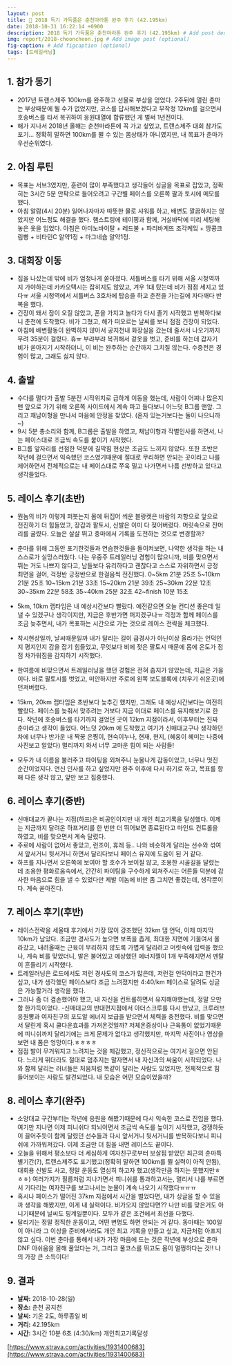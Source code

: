 ```yaml
---
layout: post
title: 🏃 2018 독기 가득품은 춘천마라톤 완주 후기 (42.195km)
date: 2018-10-31 16:22:14 +0900
description: 2018 독기 가득품은 춘천마라톤 완주 후기 (42.195km) # Add post description (optional)
img: report/2018-chooncheon.jpg # Add image post (optional)
fig-caption: # Add figcaption (optional)
tags: [트레일러닝]
---
```

## 1. 참가 동기
- 2017년 트랜스제주 100km를 완주하고 선물로 부상을 얻었다. 2주뒤에 열린 춘마는 부상때문에 뛸 수가 없었지만, 코스를 답사해보겠다고 무작정 12km를 걸으면서 호송버스를 타서 복귀하여 응원대열에 합류했던 게 벌써 1년전이다.
- 해가 지나서 2018년 올해는 춘천마라톤에 꼭 가고 싶었고, 트랜스제주 대회 참가도 포기... 정확히 말하면 100km를 뛸 수 있는 몸상태가 아니였지만, 내 목표가 춘마가 우선순위였다.

## 2. 아침 루틴
- 목표는 서브3였지만, 훈련이 많이 부족했다고 생각들어 싱글을 목표로 잡았고, 정확히는 3시간 5분 안팍으로 들어오려고 구간별 페이스를 오른쪽 팔과 토시에 메모를 했다. 
- 아침 알람(4시 20분) 일어나자마자 따뜻한 물로 샤워를 하고, 배변도 깔끔하지는 않았지만 어느정도 해결을 했다. 햄스트링에 테이핑과 함께, 거실바닥에 미리 세팅해놓은 옷을 입었다. 아침은 아미노바이탈 + 레드불 + 파리바게뜨 조각케잌 + 땅콩크림빵 + 비타민C 알약1정 + 마그네슘 알약1정. 

## 3. 대회장 이동
- 집을 나섰는데 밖에 비가 엄청나게 쏟아졌다. 셔틀버스를 타기 위해 서울 시청역까지 가야하는데 카카오택시는 잡히지도 않았고, 겨우 1대 탔는데 비가 점점 세지고 있다ㅠ 서울 시청역에서 셔틀버스 3호차에 탑승을 하고 춘천을 가는길에 자다깨다 반복을 했다. 
- 긴장이 돼서 잠이 오질 않았고, 폰을 가지고 놀다가 다시 졸기 시작했고 반복하다보니 춘천에 도착했다. 비가 그쳤고, 해가 떠오르는 날씨를 보니 점점 긴장이 되었다.
- 아침에 배변활동이 완벽하지 않아서 공지천내 화장실을 갔는데 줄서서 나오기까지 무려 35분이 걸렸다. 휴ㅠ 부랴부랴 복귀해서 겉옷을 벗고, 준비를 하는데 갑자기 비가 쏟아지기 시작하더니, 이 비는 완주하는 순간까지 그치질 않는다. 수중전은 경험이 많고, 그래도 싫지 않다.

## 4. 출발 
- 수다를 떨다가 출발 5분전 시작위치로 급하게 이동을 했는데, 사람이 어찌나 많은지 맨 앞으로 가기 위해 오른쪽 사이드에서 계속 파고 들다보니 어느덧 B그룹 맨앞. 그리고 채남이형을 만나서 마음에 안정을 찾았다. (혼자 있는거보다는 둘이 나으니까~) 
- 9시 5분 총소리와 함께, B그룹은 출발을 하였고, 채남이형과 작별인사를 하면서, 나는 페이스대로 조금씩 속도를 붙이기 시작했다. 
- B그룹 앞자리를 선점한 덕분에 길막힘 현상은 조금도 느끼지 않았다. 또한 초반은 작년에 걸으면서 익숙했던 코스였기때문에 절대로 무리하면 안되는 곳이라고 나를 제어하면서 전체적으로는 내 페이스대로 쭈욱 밀고 나가면서 나름 선방하고 있다고 생각들었다.

## 5. 레이스 후기(초반)
- 뭔놈의 비가 이렇게 퍼붓는지 몸에 뒤집어 씌운 블랑켓은 바람의 저항으로 앞으로 전진하기 더 힘들었고, 장갑과 팔토시, 신발은 이미 다 젖어버렸다. 머릿속으로 잔머리를 굴렸다. 오늘은 살살 뛰고 중마에서 기록을 도전하는 것으로 변경할까? 
- 춘마를 위해 그동안 포기한것들과 연습한것들을 돌이켜보면, 나약한 생각을 하는 내 스스로가 실망스러웠다. 나는 우중주 트레일러닝 경험이 많으니까, 비를 맞으면서 뛰는 거도 나쁘지 않다고, 남들보다 유리하다고 괜찮다고 스스로 자위하면서 긍정 최면을 걸어, 걱정반 긍정반으로 한걸음씩 전진했다. 
0~5km 21분 25초 
5~10km 21분 25초 
10~15km 21분 33초 
15~20km 21분 39초 
25~30km 22분 12초 
30~35km 22분 58초 
35~40km 25분 32초 
42~finish 10분 15초 

- 5km, 10km 랩타임은 내 예상시간보다 빨랐다. 예전같으면 오늘 컨디션 좋은데 일낼 수 있겠구나 생각이지만, 지금은 후반가면 퍼지겠구나ㅠ 걱정과 함께 페이스를 조금 늦추면서, 내가 목표하는 시간으로 가는 것으로 레이스 전략을 체크했다. 
- 착시현상일까, 날씨때문일까 내가 달리는 길이 급경사가 아닌이상 올라가는 언덕인지 평지인지 감을 잡기 힘들었고, 무엇보다 비에 젖은 팔토시 때문에 몸에 온도가 점점 차가워짐을 감지하기 시작했다. 
- 한여름에 비맞으면서 트레일러닝을 했던 경험은 전혀 춥지가 않았는데, 지금은 가을이다. 바로 팔토시를 벗었고, 미안하지만 주로에 왼쪽 보도블록에 (치우기 쉬운곳)에 던져버렸다. 
- 15km, 20km 랩타임은 초반보다 늦추긴 했지만, 그래도 내 예상시간보다는 여전히 빨랐다. 페이스를 늦춰서 맞추려는 거보다 지금 이대로 페이스를 유지해보기로 한다. 작년에 호송버스를 타기까지 걸었던 곳이 12km 지점이라서, 이후부터는 진짜 춘마라고 생각이 들었다. 어느덧 20km 에 도착했고 여기가 신매대교구나 생각하던차에 너무나 반가운 내 짝꿍 은찡이, 현숙이누나, 현재, 현지, (혜웅이 혜미는 나중에 사진보고 알았다) 멀리까지 와서 너무 고마운 힘이 되는 사람들! 
- 모두가 내 이름을 불러주고 파이팅을 외쳐주니 눈물나게 감동이었고, 너무나 멋진 순간이었지다. 연신 인사를 하고 싶었지만 완주 이후에 다시 하기로 하고, 목표를 향해 다른 생각 않고, 앞만 보고 집중했다.

## 6. 레이스 후기(중반)
- 신매대교가 끝나는 지점(하프)은 비공인이지만 내 개인 최고기록을 달성했다. 이제는 지금까지 달려온 하프거리를 한 번만 더 뛰어보면 종료된다고 마인드 컨트롤을 하였고, 비를 맞으면서 계속 달렸다. 
- 주로에 사람이 없어서 좋았고, 런조이, 휴레 등.. 나와 비슷하게 달리는 선수와 섞여서 앞서거니 뒷서거니 하면서 달리다보니 페이스 유지에 도움이 된 거 같다. 
- 하프를 지나면서 오른쪽에 보여야 할 호수가 보이질 않고, 조용한 시골길을 달렸는데 조용한 평화로움속에서, 간간히 파이팅을 구수하게 외쳐주시는 어른들 덕분에 감사한 마음으로 힘을 낼 수 있었다만 제발 이놈에 비만 좀 그치면 좋겠는데, 생각뿐이다. 계속 쏟아진다. 


## 7. 레이스 후기(후반)
- 레이스전략을 세울때 후기에서 가장 많이 강조했던 32km 댐 언덕, 이제 마지막 10km가 남았다. 조금만 경사도가 높으면 보폭을 좁게, 최대한 지면에 기울여서 올라갔고, 내려올때는 근육이 무리하지 않도록 가볍게 달리려고 머릿속에 입력을 했으나, 계속 비를 맞았더니, 발은 불어있고 예상했던 에너지젤이 1개 부족해지면서 멘탈이 흔들리기 시작했다. 
- 트레일러닝은 로드에서도 저런 경사도의 코스가 많은데, 저런걸 언덕이라고 한건가 싶고, 내가 생각했던 페이스보다 조금 느려졌지만 4:40/km 페이스로 달려도 싱글은 가능할거라 생각을 했다. 
- 그러나 좀 더 겸손했어야 했고, 내 자신을 컨트롤하면서 유지해야했는데, 정말 오만함 한가득이었다. 
-신매대교의 반대편지점에서 아더스크루를 다시 만났고, 크루러브 응원뽕과 여자친구의 포도알 에너지 보급을 받으면서 체력을 충전했다. 비를 맞으면서 달린게 혹시 쿨다운효과를 가져온것일까? 저체온증상이나 근육통이 없었기때문에 피니쉬까지 달리기에는 크게 문제가 없다고 생각했지만, 마지막 사진이나 영상을 보면 내 폼은 엉망이다.ㅎㅎㅎㅎ 
- 점점 발이 무거워지고 느려지는 것을 체감했고, 정신적으로는 여기서 걸으면 안된다. 느리게 뛰더라도 절대로 멈추지는 말자면서 내 자신과의 싸움이 시작되었다. 나와 함께 달리는 러너들은 처음처럼 똑같이 달리는 사람도 있었지만, 전체적으로 힘들어보이는 사람도 발견되었다. 내 모습은 어떤 모습이었을까? 

## 8. 레이스 후기(완주)
- 소양대교 구간부터는 작년에 응원을 해봤기때문에 다시 익숙한 코스로 진입을 했다. 여기만 지나면 이제 피니쉬다 되뇌이면서 조금씩 속도를 높이기 시작했고, 경쟁하듯이 끌어주듯이 함께 달렸던 선수들과 다시 앞서거니 뒷서거니를 반복하다보니 피니쉬에 가까워져갔다. 이제 조금만 더 힘을 내면 레이스도 끝이다. 
- 오늘을 위해서 평소보다 더 세심하게 여자친구로부터 보살핌 받았던 최근의 춘마특별기간(?), 트랜스제주도 포기했고(정확히 말하면 100km를 뛸 실력이 아직 안됨), 대회용 신발도 사고, 정말 운동도 열심히 하고자 했고(생각만큼 하지는 못했지만ㅎㅎㅎ) 여러가지가 필름처럼 지나가면서 피니쉬를 통과하고서는, 멀리서 나를 부르면서 기다리는 여자친구를 보고나서는 눈물이 계속 나오기 시작했다ㅠㅠㅠ 
- 혹시나 페이스가 떨어진 37km 지점에서 시간을 벌었다면, 내가 싱글을 할 수 있을까 생각을 해봤지만, 이게 내 실력이다. 비가오지 않았다면?? 나만 비를 맞은거도 아니기때문에 날씨도 핑계일뿐이다. 모두가 같은 조건에서 최선을 다했다. 
- 달리기는 정말 정직한 운동이고, 어떤 변명도 하면 안되는 거 같다. 동마때는 100일이 아니라 그 이상을 준비해서라도 개인 최고 기록을 만들고 싶고, 지금처럼 아프지 않고 싶다. 이번 춘마를 통해서 내가 가장 마음에 드는 것은 작년에 부상으로 춘마 DNF 아쉬움을 올해 풀었다는 거, 그리고 풀코스를 뛰고도 몸이 멀쩡하다는 것!! 나의 가장 큰 소득이다! 

## 9. 결과
- **날짜:** 2018-10-28(일) 
- **장소:** 춘천 공지천 
- **날씨:** 기온 2도, 하루종일 비 
- **거리:** 42.195km 
- **시간:** 3시간 10분 6초 (4:30/km) 개인최고기록달성

[https://www.strava.com/activities/1931400683](https://www.strava.com/activities/1931400683)